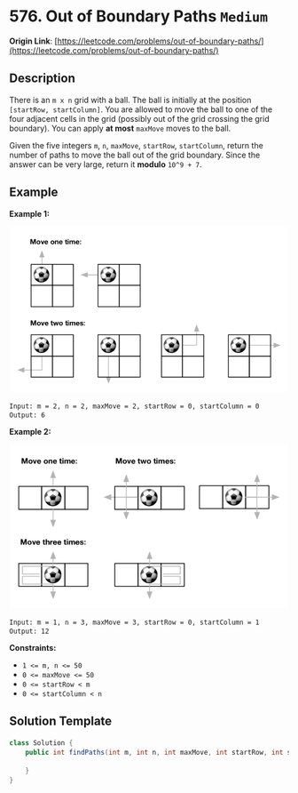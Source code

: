 # 576. Out of Boundary Paths `Medium`

**Origin Link**: [https://leetcode.com/problems/out-of-boundary-paths/](https://leetcode.com/problems/out-of-boundary-paths/)


## Description

There is an `m x n` grid with a ball. The ball is initially at the position `[startRow, startColumn]`. You are allowed to move the ball to one of the four adjacent cells in the grid (possibly out of the grid crossing the grid boundary). You can apply **at most** `maxMove` moves to the ball.

Given the five integers `m`, `n`, `maxMove`, `startRow`, `startColumn`, return the number of paths to move the ball out of the grid boundary. Since the answer can be very large, return it **modulo** `10^9 + 7`.


## Example

**Example 1:**

![](./out_of_boundary_paths_1.png)

    Input: m = 2, n = 2, maxMove = 2, startRow = 0, startColumn = 0
    Output: 6

**Example 2:**

![](./out_of_boundary_paths_2.png)

    Input: m = 1, n = 3, maxMove = 3, startRow = 0, startColumn = 1
    Output: 12


**Constraints:**

- `1 <= m, n <= 50`
- `0 <= maxMove <= 50`
- `0 <= startRow < m`
- `0 <= startColumn < n`


## Solution Template

```java
class Solution {
    public int findPaths(int m, int n, int maxMove, int startRow, int startColumn) {
        
    }
}
```
